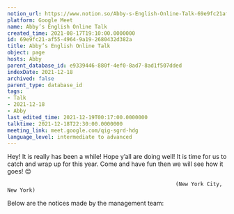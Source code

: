 ```yaml
---
notion_url: https://www.notion.so/Abby-s-English-Online-Talk-69e9fc21af5549649a192680432d382a
platform: Google Meet
name: Abby’s English Online Talk
created_time: 2021-08-17T19:10:00.0000000
id: 69e9fc21-af55-4964-9a19-2680432d382a
title: Abby’s English Online Talk
object: page
hosts: Abby
parent_database_id: e9339446-880f-4ef0-8ad7-8ad1f507dded
indexDate: 2021-12-18
archived: false
parent_type: database_id
tags:
- Talk
- 2021-12-18
- Abby
last_edited_time: 2021-12-19T00:17:00.0000000
talktime: 2021-12-18T22:30:00.0000000
meeting_link: meet.google.com/qig-sgrd-hdg
language_level: intermediate to advanced
---
```


Hey! It is really has been a while! Hope y’all are doing well! It is time for us to catch and wrap up for this year. Come and have fun then we will see how it goes! 😊



                                                          (New York City, New York)



Below are the notices made by the management team:


